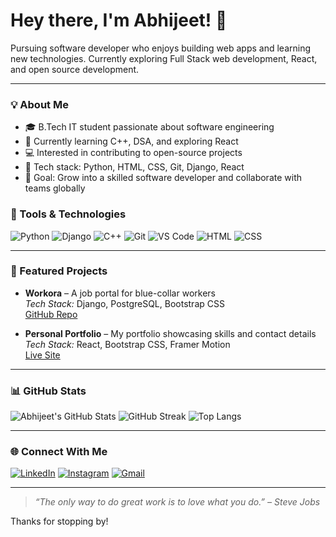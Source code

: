 <h1> Hey there, I'm Abhijeet! 👋</h1>

<p> Pursuing software developer who enjoys building web apps and learning new technologies. Currently exploring Full Stack web development, React, and open source development.</p>

---

### 💡 About Me

- 🎓 B.Tech IT student passionate about software engineering  
- 🔧 Currently learning C++, DSA, and exploring React  
- 💻 Interested in contributing to open-source projects  
- 🧰 Tech stack: Python, HTML, CSS, Git, Django, React  
- 🎯 Goal: Grow into a skilled software developer and collaborate with teams globally


### 🧰 Tools & Technologies

![Python](https://img.shields.io/badge/Python-3776AB?style=for-the-badge&logo=python&logoColor=white)
![Django](https://img.shields.io/badge/Django-092E20?style=for-the-badge&logo=django&logoColor=white)
![C++](https://img.shields.io/badge/C++-00599C?style=for-the-badge&logo=cplusplus&logoColor=white)
![Git](https://img.shields.io/badge/Git-F05032?style=for-the-badge&logo=git&logoColor=white)
![VS Code](https://img.shields.io/badge/VSCode-007ACC?style=for-the-badge&logo=visual-studio-code&logoColor=white)
![HTML](https://img.shields.io/badge/HTML-E34F26?style=for-the-badge&logo=html5&logoColor=white)
![CSS](https://img.shields.io/badge/CSS-1572B6?style=for-the-badge&logo=css3&logoColor=white)

---

### 🚀 Featured Projects

- **Workora** – A job portal for blue-collar workers  
  *Tech Stack:* Django, PostgreSQL, Bootstrap CSS  
  [GitHub Repo](https://github.com/abhii314/workora)

- **Personal Portfolio** – My portfolio showcasing skills and contact details  
  *Tech Stack:* React, Bootstrap CSS, Framer Motion  
  [Live Site](https://your-portfolio-link.com)

---

### 📊 GitHub Stats

![Abhijeet's GitHub Stats](https://github-readme-stats.vercel.app/api?username=abhii314&show_icons=true&theme=radical)
![GitHub Streak](https://github-readme-streak-stats.herokuapp.com?user=abhii314&theme=radical&hide_border=true)
![Top Langs](https://github-readme-stats.vercel.app/api/top-langs/?username=abhii314&layout=compact&theme=radical)

---

### 🌐 Connect With Me

[![LinkedIn](https://img.shields.io/badge/LinkedIn-blue?logo=linkedin&style=for-the-badge)](https://www.linkedin.com/in/abhijeet-kumar-372a22311/)
[![Instagram](https://img.shields.io/badge/Instagram-purple?logo=instagram&style=for-the-badge)]([https://www.instagram.com/abhijeet_314/])
[![Gmail](https://img.shields.io/badge/Email-red?logo=gmail&style=for-the-badge)](mailto:abhijeetkumar954615@gmail.com)

---

> *“The only way to do great work is to love what you do.” – Steve Jobs*

Thanks for stopping by!



